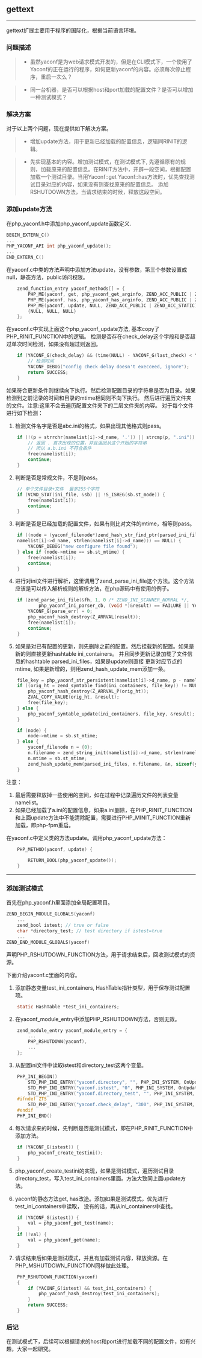 ## gettext

----
gettext扩展主要用于程序的国际化，根据当前语言环境。

### 问题描述
>* 虽然yaconf是为web请求模式开发的，但是在CLI模式下，一个使用了Yaconf的正在运行的程序，如何更新yaconf的内容。必须每次停止程序，重启一次么？

>* 同一台机器，是否可以根据host和port加载的配置文件？是否可以增加一种测试模式？
 
### 解决方案
对于以上两个问题，现在提供如下解决方案。
>* 增加update方法，用于更新已经加载的配置信息，逻辑同RINIT的逻辑。

>* 先实现基本的内容。增加测试模式，在测试模式下, 先遵循原有的规则，加载原来的配置信息。在RINIT方法中，开辟一段空间，根据配置加载一个测试目录。当用Yaconf::get Yaconf::has方法时，优先查找测试目录对应的内容，如果没有则查找原来的配置信息。 添加RSHUTDOWN方法，当请求结束的时候，释放这段空间。

### 添加update方法

在php_yaconf.h中添加php_yaconf_update函数定义.
```c
BEGIN_EXTERN_C() 
...
PHP_YACONF_API int php_yaconf_update();
...
END_EXTERN_C()
```

在yaconf.c中类的方法声明中添加方法update，没有参数，第三个参数设置成null，静态方法，public访问权限。
```c
    zend_function_entry yaconf_methods[] = {
        PHP_ME(yaconf, get, php_yaconf_get_arginfo, ZEND_ACC_PUBLIC | ZEND_ACC_STATIC)
        PHP_ME(yaconf, has, php_yaconf_has_arginfo, ZEND_ACC_PUBLIC | ZEND_ACC_STATIC)
        PHP_ME(yaconf, update, NULL, ZEND_ACC_PUBLIC | ZEND_ACC_STATIC)
        {NULL, NULL, NULL}
    };
```
在yaconf.c中实现上面这个php_yaconf_update方法, 基本copy了PHP_RINIT_FUNCTION中的逻辑。
检测是否存在check_delay这个字段和是否超过单次时间检测，如果没有超过则返回。

```c
    if (YACONF_G(check_delay) && (time(NULL) - YACONF_G(last_check) < YACONF_G(check_delay))) {
		// 检测时间 
		YACONF_DEBUG("config check delay doesn't execceed, ignore");
		return SUCCESS;
	}
```
如果符合更新条件则继续向下执行。然后检测配置目录的字符串是否为目录。如果检测到之前记录的时间和目录的mtime相同则不向下执行。
然后进行遍历文件夹的文件。注意:这里不会去遍历配置文件夹下的二层文件夹的内容。
对于每个文件进行如下检测：

1. 检测文件名字是否是abc.ini的格式，如果出现其他格式则pass。
```c
    if (!(p = strrchr(namelist[i]->d_name, '.')) || strcmp(p, ".ini")) {
        // 返回 . 首次出现的位置，并且返回从这个开始的字符串
        // 所以 a.b.ini 不符合条件
        free(namelist[i]);
        continue;
    }
```
2. 判断是否是常规文件，不是则pass。
```c
    // 单个文件目录+文件  最多255个字符
    if (VCWD_STAT(ini_file, &sb) || !S_ISREG(sb.st_mode)) {
        free(namelist[i]);
        continue;
    }
```
3. 判断是否是已经加载的配置文件，如果有则比对文件的mtime，相等则pass。
```c
    if ((node = (yaconf_filenode*)zend_hash_str_find_ptr(parsed_ini_files, 
    namelist[i]->d_name, strlen(namelist[i]->d_name))) == NULL) {
        YACONF_DEBUG("new configure file found");
    } else if (node->mtime == sb.st_mtime) {
        free(namelist[i]);
        continue;
    }
```
4. 进行对ini文件进行解析，这里调用了zend_parse_ini_file这个方法。这个方法应该是可以传入解析规则的解析方法，在php源码中有使用的例子。
```c
    if (zend_parse_ini_file(&fh, 1, 0 /* ZEND_INI_SCANNER_NORMAL */,
            php_yaconf_ini_parser_cb, (void *)&result) == FAILURE || YACONF_G(parse_err)) {
        YACONF_G(parse_err) = 0;
        php_yaconf_hash_destroy(Z_ARRVAL(result));
        free(namelist[i]);
        continue;
    }
```
5. 如果是对已有配置的更新，则先删除之前的配置。然后挂载新的配置。如果是新的则直接更新hashtable ini_containers。
并且同步更新记录加载了文件信息的hashtable parsed_ini_files，如果是update则直接 更新对应节点的mtime, 如果是新增的，则用zend_hash_update_mem添加一条。
```c
    file_key = php_yaconf_str_persistent(namelist[i]->d_name, p - namelist[i]->d_name);
    if ((orig_ht = zend_symtable_find(ini_containers, file_key)) != NULL) {
        php_yaconf_hash_destroy(Z_ARRVAL_P(orig_ht));
        ZVAL_COPY_VALUE(orig_ht, &result);
        free(file_key);
    } else {
        php_yaconf_symtable_update(ini_containers, file_key, &result);
    }

    if (node) {
        node->mtime = sb.st_mtime;
    } else {
        yaconf_filenode n = {0};
        n.filename = zend_string_init(namelist[i]->d_name, strlen(namelist[i]->d_name), 1);
        n.mtime = sb.st_mtime;
        zend_hash_update_mem(parsed_ini_files, n.filename, &n, sizeof(yaconf_filenode));
    }  
```

注意：
1. 最后需要释放掉一些使用的空间，如在过程中记录遍历文件的列表变量namelist。
2. 如果已经加载了a.ini的配置信息，如果a.ini删除，在PHP_RINIT_FUNCTION和上面update方法中不能清除配置，需要进行PHP_MINIT_FUNCTION重新加载，即php-fpm重启。

在yaconf.c中定义类的方法update。调用php_yaconf_update方法：
```c
    PHP_METHOD(yaconf, update) {
        
        RETURN_BOOL(php_yaconf_update());
    }
```

----

### 添加测试模式
首先在php_yaconf.h里面添加全局配置项目。
```c
ZEND_BEGIN_MODULE_GLOBALS(yaconf)
    ...
    zend_bool istest; // true or false 
    char *directory_test; // test directory if istest=true
    ...
ZEND_END_MODULE_GLOBALS(yaconf)
```
声明PHP_RSHUTDOWN_FUNCTION方法，用于请求结束后，回收测试模式的资源。

下面介绍yaconf.c里面的内容。
1. 添加静态变量test_ini_containers, HashTable指针类型，用于保存测试配置项。
```c
    static HashTable *test_ini_containers;
```
2. 在yaconf_module_entry中添加PHP_RSHUTDOWN方法，否则无效。
```c
    zend_module_entry yaconf_module_entry = {
    	...
    	PHP_RSHUTDOWN(yaconf),
    	...
    };
```
3. 从配置ini文件中读取istest和directory_test这两个变量。
```c
    PHP_INI_BEGIN()
        STD_PHP_INI_ENTRY("yaconf.directory", "", PHP_INI_SYSTEM, OnUpdateString, directory, zend_yaconf_globals, yaconf_globals)
        STD_PHP_INI_ENTRY("yaconf.istest", "0", PHP_INI_SYSTEM, OnUpdateBool, istest, zend_yaconf_globals, yaconf_globals)
        STD_PHP_INI_ENTRY("yaconf.directory_test", "", PHP_INI_SYSTEM, OnUpdateString, directory_test, zend_yaconf_globals, yaconf_globals)
    #ifndef ZTS
        STD_PHP_INI_ENTRY("yaconf.check_delay", "300", PHP_INI_SYSTEM, OnUpdateLong, check_delay, zend_yaconf_globals, yaconf_globals)
    #endif
    PHP_INI_END()
```
4. 每次请求来的时候，先判断是否是测试模式，即在PHP_RINIT_FUNCTION中添加方法。
```c
    if (YACONF_G(istest)) {
        php_yaconf_create_testini();
    }
```
5. php_yaconf_create_testini的实现，如果是测试模式，遍历测试目录directory_test，写入test_ini_containers里面。方法大致同上面update方法。

6. yaconf的静态方法get, has改造。添加如果是测试模式，优先进行test_ini_containers中读取，
没有的话，再从ini_containers中查找。
```c
    if (YACONF_G(istest)) {
        val = php_yaconf_get_test(name);
    }
    if (!val) {
        val = php_yaconf_get(name);
    }
```
7. 请求结束后如果是测试模式，并且有加载测试内容，释放资源。在PHP_MSHUTDOWN_FUNCTION同样做此处理。
```c
    PHP_RSHUTDOWN_FUNCTION(yaconf)
    {
        if (YACONF_G(istest) && test_ini_containers) {
            php_yaconf_hash_destroy(test_ini_containers);
        } 
        return SUCCESS;
    }
```
### 后记
在测试模式下，后续可以根据请求的host和port进行加载不同的配置文件，如有兴趣，大家一起研究。

